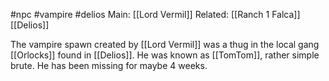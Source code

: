#npc #vampire #delios 
Main: [[Lord Vermil]]
Related: [[Ranch 1 Falca]] [[Delios]]

The vampire spawn created by [[Lord Vermil]] was a thug in the local gang [[Orlocks]] found in [[Delios]].
He was known as [[TomTom]], rather simple brute. 
He has been missing for maybe 4 weeks.